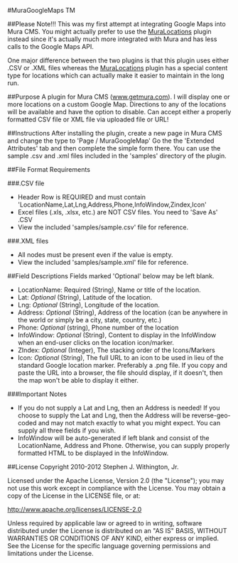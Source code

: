 #MuraGoogleMaps TM

##Please Note!!!
This was my first attempt at integrating Google Maps into Mura CMS. You might actually prefer to use the [MuraLocations](https://github.com/stevewithington/MuraLocations) plugin instead since it's actually much more integrated with Mura and has less calls to the Google Maps API.

One major difference between the two plugins is that this plugin uses either .CSV or .XML files whereas the [MuraLocations](https://github.com/stevewithington/MuraLocations) plugin has a special content type for locations which can actually make it easier to maintain in the long run.

##Purpose
A plugin for Mura CMS (www.getmura.com).
I will display one or more locations on a custom Google Map.
Directions to any of the locations will be available and have the option to disable.
Can accept either a properly formatted CSV file or XML file via uploaded file or URL!

##Instructions
After installing the plugin, create a new page in Mura CMS and change the type to 'Page / MuraGoogleMap'
Go the the 'Extended Attributes' tab and then complete the simple form there.
You can use the sample .csv and .xml files included in the 'samples' directory of the plugin.

##File Format Requirements

###.CSV file
* Header Row is REQUIRED and must contain 'LocationName,Lat,Lng,Address,Phone,InfoWindow,Zindex,Icon'
* Excel files (.xls, .xlsx, etc.) are NOT CSV files. You need to 'Save As' .CSV
* View the included 'samples/sample.csv' file for reference.

###.XML files
* All nodes must be present even if the value is empty.
* View the included 'samples/sample.xml' file for reference.

##Field Descriptions
Fields marked 'Optional' below may be left blank.
* LocationName: Required (String), Name or title of the location.
* Lat: _Optional_ (String), Latitude of the location. 
* Lng: _Optional_ (String), Longitude of the location.
* Address: _Optional_ (String), Address of the location (can be anywhere in the world or simply be a city, state, country, etc.)
* Phone: _Optional_ (string), Phone number of the location
* InfoWindow: _Optional_ (String), Content to display in the InfoWindow when an end-user clicks on the location icon/marker.
* ZIndex: _Optional_ (Integer), The stacking order of the Icons/Markers
* Icon: _Optional_ (String), The full URL to an icon to be used in lieu of the standard Google location marker. Preferably a .png file. If you copy and paste the URL into a browser, the file should display, if it doesn't, then the map won't be able to display it either.

###Important Notes
* If you do not supply a Lat and Lng, then an Address is needed! If you choose to supply the Lat and Lng, then the Address will be reverse-geo-coded and may not match exactly to what you might expect. You can supply all three fields if you wish.
* InfoWindow will be auto-generated if left blank and consist of the LocationName, Address and Phone. Otherwise, you can supply properly formatted HTML to be displayed in the InfoWindow.

##License
Copyright 2010-2012 Stephen J. Withington, Jr.

Licensed under the Apache License, Version 2.0 (the "License"); you may not use this work except in compliance with the License. You may obtain a copy of the License in the LICENSE file, or at:

http://www.apache.org/licenses/LICENSE-2.0

Unless required by applicable law or agreed to in writing, software distributed under the License is distributed on an "AS IS" BASIS, WITHOUT WARRANTIES OR CONDITIONS OF ANY KIND, either express or implied. See the License for the specific language governing permissions and limitations under the License.